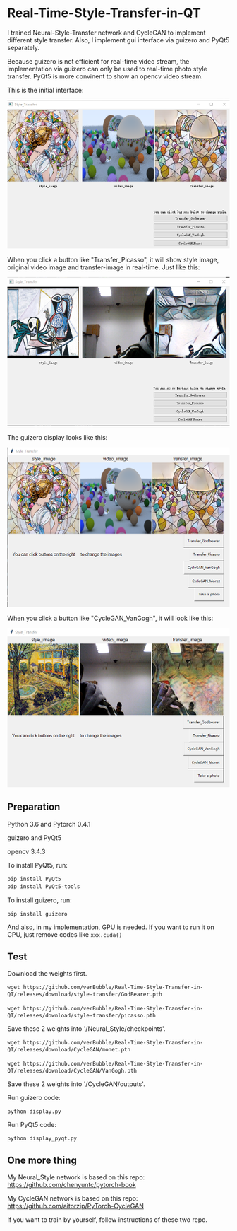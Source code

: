 # Real-Time-Style-Transfer-in-QT

I trained Neural-Style-Transfer network and CycleGAN to implement different style transfer. Also, I implement gui interface via guizero and PyQt5 separately.

Because guizero is not efficient for real-time video stream, the implementation via guizero can only be used to real-time photo style transfer. PyQt5 is more convinent to show an opencv video stream.

This is the initial interface:

![](https://github.com/verBubble/Real-Time-Style-Transfer-in-QT/raw/master/images/1.png)

When you click a button like "Transfer_Picasso", it will show style image, original video image and transfer-image in real-time. Just like this:

![](https://github.com/verBubble/Real-Time-Style-Transfer-in-QT/raw/master/images/2.png)

The guizero display looks like this:

![](https://github.com/verBubble/Real-Time-Style-Transfer-in-QT/raw/master/images/3.png)

When you click a button like "CycleGAN_VanGogh", it will look like this:

![](https://github.com/verBubble/Real-Time-Style-Transfer-in-QT/raw/master/images/4.png)

## Preparation

Python 3.6 and Pytorch 0.4.1

guizero and PyQt5

opencv 3.4.3

To install PyQt5, run:

```python
pip install PyQt5
pip install PyQt5-tools
```

To install guizero, run:

```
pip install guizero 
```

And also, in my implementation, GPU is needed. If you want to run it on CPU, just remove codes like `xxx.cuda()`

## Test 

Download the weights first.

```
wget https://github.com/verBubble/Real-Time-Style-Transfer-in-QT/releases/download/style-transfer/GodBearer.pth

wget https://github.com/verBubble/Real-Time-Style-Transfer-in-QT/releases/download/style-transfer/picasso.pth
```

Save these 2 weights into '/Neural_Style/checkpoints'.

```
wget https://github.com/verBubble/Real-Time-Style-Transfer-in-QT/releases/download/CycleGAN/monet.pth

wget https://github.com/verBubble/Real-Time-Style-Transfer-in-QT/releases/download/CycleGAN/VanGogh.pth
```

Save these 2 weights into '/CycleGAN/outputs'.

Run guizero code:

```
python display.py
```

Run PyQt5 code:

```
python display_pyqt.py
```

## One more thing 

My Neural_Style network is based on this repo: https://github.com/chenyuntc/pytorch-book

My CycleGAN network is based on this repo: https://github.com/aitorzip/PyTorch-CycleGAN

If you want to train by yourself, follow instructions of these two repo.